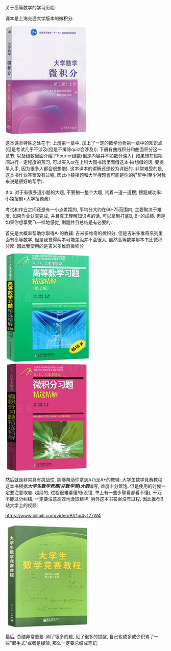 关于高等数学的学习历程:

课本是上海交通大学版本的微积分: 

<img src="img/4.png" alt="image" style="zoom:33%;" />

这本课本特殊之处在于: 上册第一章中, 加上了一定的数学分析第一章中的知识点(但是考试几乎不涉及(但是不排除quiz会涉及)); 下册有曲线积分和曲面积分这一章节, 以及级数里面介绍了Fourier级数(但是内容并不如数分深入). 如果想在假期间进行一定程度的预习, 可以买入or在上科大图书馆里面借这本书(想借的话, 要提早入手, 因为很多人都会很想借). 这本课本的讲解还是较为详细的. 非常难受的是, 这本书作业答案没有过程, 因此小猿搜题和大学搜题酱可能是你的好帮手(至少对我来说是很好的帮手). 

(tip: 对于有很多道小题的大题, 不要拍一整个大题, 试着一道一道搜; 搜题成功率: 小猿搜题>大学搜题酱)

考试和作业之间还是有一小点差距的, 平均分大约在60-75范围内, 主要取决于难度. 如果作业认真完成, 并且真正理解知识点的话, 可以拿到打底B, B+的成绩. 但是如果你想享受飞一样地感觉, 刷题并且总结是有必要的.

首先是大概率帮助你取得A-的教辅: 吉米多维奇的微积分. 但是吉米多维奇系列里面有高等数学, 但是我觉得两本可能差距并不会很大, 虽然高等数学那本书比微积分厚. 因此我使用的是吉米多维奇微积分

<img src="img/2.png" alt="image" style="zoom:33%;" />

<img src="img/3.png" alt="image" style="zoom:33%;" />

然后就是非常具有挑战性, 能够帮助你拿到A乃至A+的教辅: 大学生数学竞赛教程. 这本书根据***大学生数学竞赛(非数学类)大纲***编写, 难度十分管饱. 但是使用的时候一定要注意取舍: 超纲的, 过程很难看懂的(没错, 书上有一些步骤看都看不懂), 千万不能过分纠结, 一定要注意高效地汲取精华. 另外这本书答案没有过程, 因此推荐B站大学上的视频:

https://www.bilibili.com/video/BV1ui4y127W4

<img src="img/1.png" alt="image" style="zoom:33%;" />

最后, 总结非常重要. 刷了很多的题, 见了很多的提醒, 自己也或多或少积累了一些"起手式"或者是经验, 那么一定要总结成笔记. 









